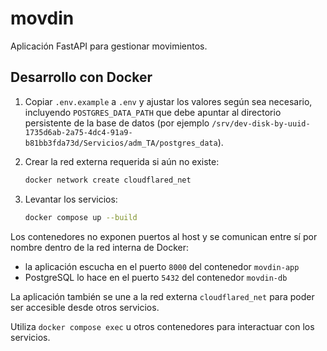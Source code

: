 # movdin

Aplicación FastAPI para gestionar movimientos.

## Desarrollo con Docker

1. Copiar `.env.example` a `.env` y ajustar los valores según sea necesario, incluyendo `POSTGRES_DATA_PATH` que debe apuntar al directorio persistente de la base de datos (por ejemplo `/srv/dev-disk-by-uuid-1735d6ab-2a75-4dc4-91a9-b81bb3fda73d/Servicios/adm_TA/postgres_data`).
2. Crear la red externa requerida si aún no existe:

   ```bash
   docker network create cloudflared_net
   ```
3. Levantar los servicios:

   ```bash
   docker compose up --build
   ```

Los contenedores no exponen puertos al host y se comunican entre sí por nombre dentro de la red interna de Docker:

- la aplicación escucha en el puerto `8000` del contenedor `movdin-app`
- PostgreSQL lo hace en el puerto `5432` del contenedor `movdin-db`

La aplicación también se une a la red externa `cloudflared_net` para poder ser accesible desde otros servicios.

Utiliza `docker compose exec` u otros contenedores para interactuar con los servicios.
